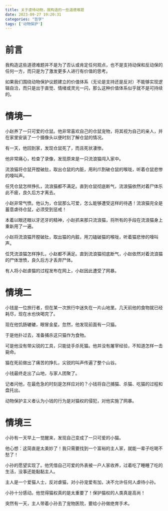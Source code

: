 ```yaml
---
title: 关于虐待动物，我构造的一些道德难题
date: 2023-09-27 19:20:31
categories: "哲学"
tags: ['动物保护']
---
```


# 前言

我构造这些道德难题并不是为了否认或肯定任何观点，也不是支持动保和反动保的任何一方，而只是为了激发更多人进行有价值的思考。

如果我们围绕动物保护议题建立的价值体系（无论是支持还是反对）不能够实现逻辑自洽，而只是出于直觉、情绪或灵光一闪，那么这种价值体系似乎就不是可持续的。

# 情境一

小赵养了一只可爱的仓鼠。他非常喜欢自己的仓鼠宠物，将其视为自己的亲人，并在家里安装了一个摄像头以便时刻了解仓鼠的情况。

有一天，他回到家，发现仓鼠死了，而且死状凄惨。

他非常痛心，检查了录像，发现原来是一只流浪猫闯入家中。

流浪猫将仓鼠开膛破肚，取出仓鼠的内脏，用利爪割破仓鼠的喉咙，听着仓鼠悲惨的嚎叫声。

任凭仓鼠怎样挣扎，流浪猫都不满足。直到仓鼠彻底断气，流浪猫依然对着尸体乐此不疲，良久后方才离去。

小赵非常气愤。他认为，仓鼠那么可爱，怎么能够遭受这样的待遇！流浪猫完全是蓄意虐待仓鼠，必须受到惩戒！

本着以眼还眼以牙还牙的精神，小赵抓来那只流浪猫，将所有的手段在流浪猫身上重新用了一遍。

小赵将流浪猫开膛破肚，取出猫的内脏，用刀磕破猫的喉咙，听着猫悲惨的嚎叫声。

任凭流浪猫怎样挣扎，小赵都不满足。直到流浪猫彻底断气，小赵依然对着流浪猫的尸体泄愤，良久后方才丢弃尸体。

有人将小赵虐猫的过程发布在网上，小赵因此遭受了网暴。

# 情境二

小钱是一位旅行者，但在某一次旅行中迷失在一片山地里。几天前他的食物就已经耗尽，现在水也快喝完了。

现在他饥肠辘辘，眼冒金星。忽然，他发现前面有一只猫。

于是他扑过去，准备捕杀这只猫作为食物。

可是他没有带尖锐的工具，只能徒手杀死猫。他并没有屠宰经验，不知道怎样一击毙命。

猫在死前做出了痛苦的挣扎，尖锐的叫声传遍了整个山谷。

小钱最终走出了山地，与家人团聚了。

记者问他，在最危急的时刻是怎样应对的？小钱将自己捕猫、杀猫、吃猫的过程和盘托出。

动物保护主义者认为小钱的行为是对猫权的侵犯，对他实施了网暴。

# 情境三

小孙有一天早上一觉醒来，发现自己变成了一只可爱的小猫。

他心想：这简直是太美妙了！我只需要找到一个富裕的主人家，就能一辈子吃喝不愁了！

小孙的愿望实现了。他凭借自己可爱的外表被一户人家收养，过着吃了睡睡了吃的生活，没事还能黏黏主人。

主人是一个爱猫人士，反对虐猫，对小孙宠爱有加，决不允许任何人虐待小孙。

小孙十分感动。他觉得猫权真的是太重要了！保护猫权的人类真是高尚！

突然有一天，主人带着小孙去了宠物医院，要给小孙做绝育手术。

